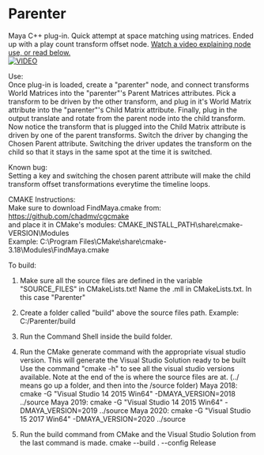 # Parenter

Maya C++ plug-in. 
Quick attempt at space matching using matrices. Ended up with a play count transform offset node. [Watch a video explaining node use, or read below.](https://youtu.be/NIWov6MI99Y)  
[![VIDEO](https://media.giphy.com/media/FLCQfN74gj1zFsB5Ia/giphy.gif)](https://youtu.be/NIWov6MI99Y "Parenter")

Use:  
Once plug-in is loaded, create a "parenter" node, and connect transforms World Matrices into the "parenter"'s Parent Matrices attributes. Pick a transform to be driven by the other transform, and plug in it's World Matrix attribute into the "parenter"'s Child Matrix attribute. Finally, plug in the output translate and rotate from the parent node into the child transform.
Now notice the transform that is plugged into the Child Matrix attribute is driven by one of the parent transforms. Switch the driver by changing the Chosen Parent attribute. Switching the driver updates the transform on the child so that it stays in the same spot at the time it is switched. 

Known bug:  
Setting a key and switching the chosen parent attribute will make the child transform offset transformations everytime the timeline loops.

CMAKE Instructions:  
Make sure to download FindMaya.cmake from:  
https://github.com/chadmv/cgcmake  
and place it in CMake's modules: CMAKE_INSTALL_PATH\share\cmake-VERSION\Modules  
Example: C:\Program Files\CMake\share\cmake-3.18\Modules\FindMaya.cmake
 
To build:
 1. Make sure all the source files are defined in the variable "SOURCE_FILES" in CMakeLists.txt!
	 Name the .mll in CMakeLists.txt. In this case "Parenter"

 2. Create a folder called "build" above the source files path.
 		Example: C:/Parenter/build
 
 3. Run the Command Shell inside the build folder.

 4. Run the CMake generate command with the appropriate visual studio version.
		This will generate the Visual Studio Solution ready to be built
 		Use the command "cmake -h" to see all the visual studio versions available.
 		Note at the end of the is where the source files are at. (../ means go up a folder, and then into the /source folder)
		Maya 2018: 
			cmake -G "Visual Studio 14 2015 Win64" -DMAYA_VERSION=2018 ../source
		Maya 2019: 
			cmake -G "Visual Studio 14 2015 Win64" -DMAYA_VERSION=2019 ../source
		Maya 2020: 
			cmake -G "Visual Studio 15 2017 Win64" -DMAYA_VERSION=2020 ../source
 
 5. Run the build command from CMake and the Visual Studio Solution from the last command is made.
		cmake --build . --config Release

